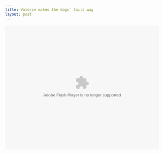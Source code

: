 ```yaml
---
title: Valerie makes the dogs' tails wag
layout: post
---
```

<embed style="width:500px; height:402px;" id="VideoPlayback" type="application/x-shockwave-flash" src="http://video.google.com/googleplayer.swf?docId=5924222373116259234&hl=en" flashvars="" />
